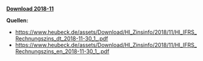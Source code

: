 [**Download 2018-11**](https://downgit.github.io/#/home?url=https://github.com/GeorgGoldbach/Zinsarchiv/tree/master/2018-11)

**Quellen:**
* https://www.heubeck.de/assets/Download/HI_Zinsinfo/2018/11/HI_IFRS_Rechnungszins_dt_2018-11-30_1_.pdf
* https://www.heubeck.de/assets/Download/HI_Zinsinfo/2018/11/HI_IFRS_Rechnungszins_en_2018-11-30_1_.pdf
